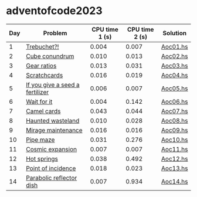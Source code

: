 # adventofcode2023

| Day | Problem                                                                | CPU time 1 (s) | CPU time 2 (s) | Solution                 |
|-----|------------------------------------------------------------------------|----------------|----------------|--------------------------|
| 1   | [Trebuchet?!](https://adventofcode.com/2023/day/1)                     | 0.004          | 0.007          | [Aoc01.hs](src/Aoc01.hs) |
| 2   | [Cube conundrum](https://adventofcode.com/2023/day/2)                  | 0.010          | 0.013          | [Aoc02.hs](src/Aoc02.hs) |
| 3   | [Gear ratios](https://adventofcode.com/2023/day/3)                     | 0.013          | 0.031          | [Aoc03.hs](src/Aoc03.hs) |
| 4   | [Scratchcards](https://adventofcode.com/2023/day/4)                    | 0.016          | 0.019          | [Aoc04.hs](src/Aoc04.hs) |
| 5   | [If you give a seed a fertilizer](https://adventofcode.com/2023/day/5) | 0.006          | 0.007          | [Aoc05.hs](src/Aoc05.hs) |
| 6   | [Wait for it](https://adventofcode.com/2023/day/6)                     | 0.004          | 0.142          | [Aoc06.hs](src/Aoc06.hs) |
| 7   | [Camel cards](https://adventofcode.com/2023/day/7)                     | 0.043          | 0.044          | [Aoc07.hs](src/Aoc07.hs) |
| 8   | [Haunted wasteland](https://adventofcode.com/2023/day/8)               | 0.010          | 0.028          | [Aoc08.hs](src/Aoc08.hs) |
| 9   | [Mirage maintenance](https://adventofcode.com/2023/day/9)              | 0.016          | 0.016          | [Aoc09.hs](src/Aoc09.hs) |
| 10  | [Pipe maze](https://adventofcode.com/2023/day/10)                      | 0.031          | 0.276          | [Aoc10.hs](src/Aoc10.hs) |
| 11  | [Cosmic expansion](https://adventofcode.com/2023/day/11)               | 0.007          | 0.007          | [Aoc11.hs](src/Aoc11.hs) |
| 12  | [Hot springs](https://adventofcode.com/2023/day/12)                    | 0.038          | 0.492          | [Aoc12.hs](src/Aoc12.hs) |
| 13  | [Point of incidence](https://adventofcode.com/2023/day/13)             | 0.018          | 0.023          | [Aoc13.hs](src/Aoc13.hs) |
| 14  | [Parabolic reflector dish](https://adventofcode.com/2023/day/14)       | 0.007          | 0.934          | [Aoc14.hs](src/Aoc14.hs) |